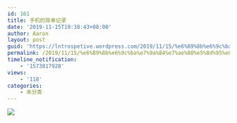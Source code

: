 ```yaml
---
id: 161
title: 手机的简单记录
date: '2019-11-15T19:38:43+08:00'
author: Aaron
layout: post
guid: 'https://lntrospetive.wordpress.com/2019/11/15/%e6%89%8b%e6%9c%ba%e7%9a%84%e7%ae%80%e5%8d%95%e8%ae%b0%e5%bd%95/'
permalink: /2019/11/15/%e6%89%8b%e6%9c%ba%e7%9a%84%e7%ae%80%e5%8d%95%e8%ae%b0%e5%bd%95/
timeline_notification:
    - '1573817928'
views:
    - '118'
categories:
    - 未分类
---
```


![](http://47.101.191.3/wp-content/uploads/2019/11/screenshot_20191115_1935227908021596188700341.jpg)
